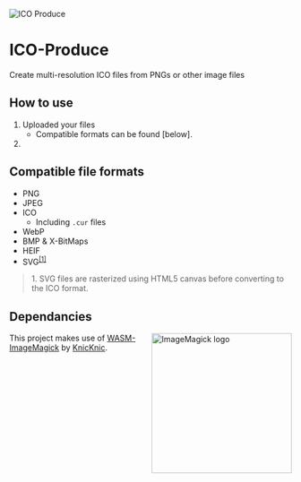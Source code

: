 ![ICO Produce](https://user-images.githubusercontent.com/66105586/115649867-1d2bdb00-a2f6-11eb-8cc7-f4c2f05c2d54.png)
# ICO-Produce
Create multi-resolution ICO files from PNGs or other image files

## How to use

1. Uploaded your files
    * Compatible formats can be found [below].
2. 
## Compatible file formats
* PNG
* JPEG
* ICO
    * Including `.cur` files
* WebP
* BMP & X-BitMaps
* HEIF
* SVG<sup>[[1]](#note-1)</sup>

> <span name="note-1">1. SVG files are rasterized using HTML5 canvas before converting to the ICO format.</span>

## Dependancies
<img src="https://user-images.githubusercontent.com/66105586/115649332-1c467980-a2f5-11eb-83af-0d352fd9aa16.png" align="right" width=250 alt="ImageMagick logo" />

This project makes use of [WASM-ImageMagick](https://github.com/KnicKnic/WASM-ImageMagick) by [KnicKnic](https://github.com/KnicKnic).
